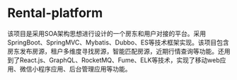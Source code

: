 # Rental-platform
该项目是采用SOA架构思想进行设计的一个房东和用户对接的平台。采用SpringBoot、SpringMVC、Mybatis、Dubbo、ES等技术框架实现。该项目包含房东发布房源，租户多维度寻找房源，智能匹配房源，近期行情查询等功能。还用到了React.js、GraphQL、RocketMQ、Fume、ELK等技术，实现了移动web应用、微信小程序应用、后台管理应用等功能。
